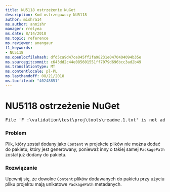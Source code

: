 ```yaml
---
title: NU5118 ostrzeżenie NuGet
description: Kod ostrzegawczy NU5118
author: mishra14
ms.author: anmishr
manager: rrelyea
ms.date: 8/14/2018
ms.topic: reference
ms.reviewer: anangaur
f1_keywords:
- NU5118
ms.openlocfilehash: dfd5ca9d47ce045ff2fa98231e0470404094b35e
ms.sourcegitcommit: c643dd2c44e085601551ff7079d696bcc3ad2b49
ms.translationtype: MT
ms.contentlocale: pl-PL
ms.lasthandoff: 08/21/2018
ms.locfileid: "40248851"
---
```

# <a name="nuget-warning-nu5118"></a>NU5118 ostrzeżenie NuGet
<pre>File 'F :\validation\test\proj\tools\readme.1.txt' is not added because the package already contains file 'tools\readme.txt'</pre>

### <a name="issue"></a>Problem

Plik, który został dodany jako `Content` w projekcie plików nie można dodać do pakietu, który jest generowany, ponieważ inny o takiej samej `PackagePath` został już dodany do pakietu.


### <a name="solution"></a>Rozwiązanie

Upewnij się, że dowolne `Content` plików dodawanych do pakietu przy użyciu pliku projektu mają unikatowe `PackagePath` metadanych.

